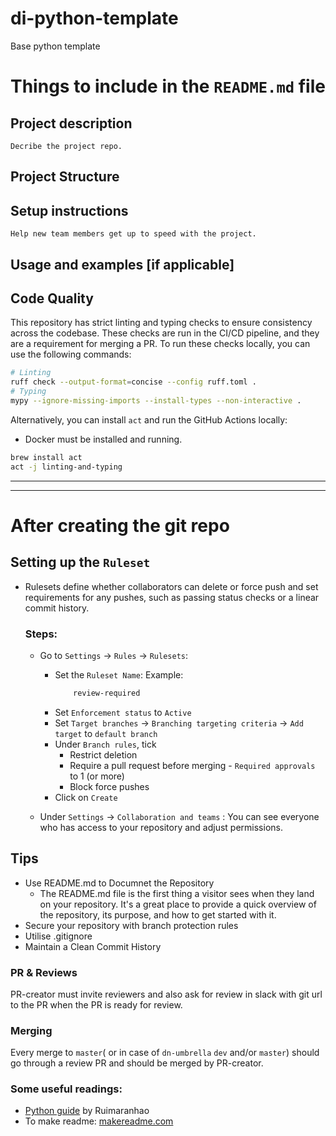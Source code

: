 # di-python-template
Base python template

# Things to include in the `README.md` file
## Project description
    Decribe the project repo.
## Project Structure
## Setup instructions
    Help new team members get up to speed with the project. 
## Usage and examples [if applicable]
## Code Quality

This repository has strict linting and typing checks to ensure consistency across the codebase.
These checks are run in the CI/CD pipeline, and they are a requirement for merging a PR.
To run these checks locally, you can use the following commands:

```bash
# Linting
ruff check --output-format=concise --config ruff.toml .
# Typing
mypy --ignore-missing-imports --install-types --non-interactive .
```

Alternatively, you can install `act` and run the GitHub Actions locally:

- Docker must be installed and running.

```bash
brew install act
act -j linting-and-typing
```




---
---
# After creating the git repo
## Setting up the `Ruleset`
- Rulesets define whether collaborators can delete or force push and set requirements for any pushes, such as passing status checks or a linear commit history.

    ### Steps: 
    - Go to `Settings` -> `Rules` -> `Rulesets`:
        - Set the `Ruleset Name`: 
            Example:
            ```bash
                review-required
            ```
        - Set `Enforcement status` to `Active`
        - Set `Target branches` -> `Branching targeting criteria` -> `Add target` to `default branch`
        - Under `Branch rules`, tick 
            - Restrict deletion
            - Require a pull request before merging - `Required approvals` to 1 (or more)
            - Block force pushes
        - Click on `Create`

    - Under `Settings` -> `Collaboration and teams` : You can see everyone who has access to your repository and adjust permissions.



## Tips
- Use README.md to Documnet the Repository
    - The README.md file is the first thing a visitor sees when they land on your repository. It's a great place to provide a quick overview of the repository, its purpose, and how to get started with it.
- Secure your repository with branch protection rules
- Utilise .gitignore
- Maintain a Clean Commit History


### PR & Reviews
PR-creator must invite reviewers and also ask for review in slack with git url to the PR when the PR is ready for review.

### Merging
Every merge to `master`( or in case of `dn-umbrella` `dev` and/or `master`) should go through a review PR and should be merged by PR-creator.


### Some useful readings:
- [Python guide](https://gist.github.com/ruimaranhao/4e18cbe3dad6f68040c32ed6709090a3) by Ruimaranhao
- To make readme: [makereadme.com](https://www.makeareadme.com/)